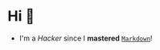 # Hi 🍻

* I'm a *Hacker* since I **mastered** [`Markdown`](https://daringfireball.net/projects/markdown/)!
